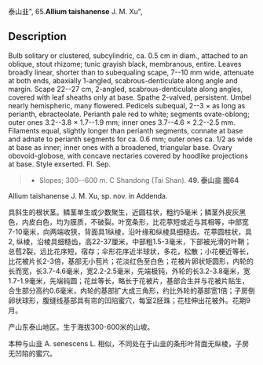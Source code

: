 泰山韭",
65.**Allium taishanense** J. M. Xu",

## Description
Bulb solitary or clustered, subcylindric, ca. 0.5 cm in diam., attached to an oblique, stout rhizome; tunic grayish black, membranous, entire. Leaves broadly linear, shorter than to subequaling scape, 7--10 mm wide, attenuate at both ends, abaxially 1-angled, scabrous-denticulate along angle and margin. Scape 22--27 cm, 2-angled, scabrous-denticulate along angles, covered with leaf sheaths only at base. Spathe 2-valved, persistent. Umbel nearly hemispheric, many flowered. Pedicels subequal, 2--3 × as long as perianth, ebracteolate. Perianth pale red to white; segments ovate-oblong; outer ones 3.2--3.8 × 1.7--1.9 mm; inner ones 3.7--4.6 × 2.2--2.5 mm. Filaments equal, slightly longer than perianth segments, connate at base and adnate to perianth segments for ca. 0.6 mm; outer ones ca. 1/2 as wide at base as inner; inner ones with a broadened, triangular base. Ovary obovoid-globose, with concave nectaries covered by hoodlike projections at base. Style exserted. Fl. Sep.

> * Slopes; 300--600 m. C Shandong (Tai Shan).
**49. 泰山韭 图64**

Allium taishanense J. M. Xu, sp. nov. in Addenda.

具斜生的根状茎。鳞茎单生或少数聚生，近圆柱状，粗约5毫米；鳞茎外皮灰黑色，内皮白色，均为膜质，不破裂。叶宽条形，比花葶短或近与其相等，中部宽7-10毫米，向两端收狭，背面具1纵棱，沿叶缘和纵棱具细糙齿。花葶圆柱状，具2, 纵棱，沿棱具细糙齿，高22-37厘米，中部粗1.5-3毫米，下部被光滑的叶鞘；总苞2裂，远比花序短，宿存；伞形花序近半球状，多花，松散；小花梗近等长，比花被片长2-3倍，基部无小苞片；花淡红色至白色；花被片卵状矩圆形，内轮的长而宽，长3.7-4.6毫米，宽2.2-2.5毫米，先端极钝，外轮的长3.2-3.8毫米，宽1.7-1.9毫米，先端钝圆；花丝等长，略长于花被片，基部合生并与花被片贴生，合生部分高约0.6毫米，内轮的基部扩大成三角形，约比外轮的基部宽1倍；子房倒卵状球形，腹缝线基部具有帘的凹陷蜜穴，每室2胚珠；花柱伸出花被外。花期9月。

产山东泰山地区。生于海拔300-600米的山坡。

本种与山韭 A. senescens L. 相似，不同处在于山韭的条形叶背面无纵棱，子房无凹陷的蜜穴。
